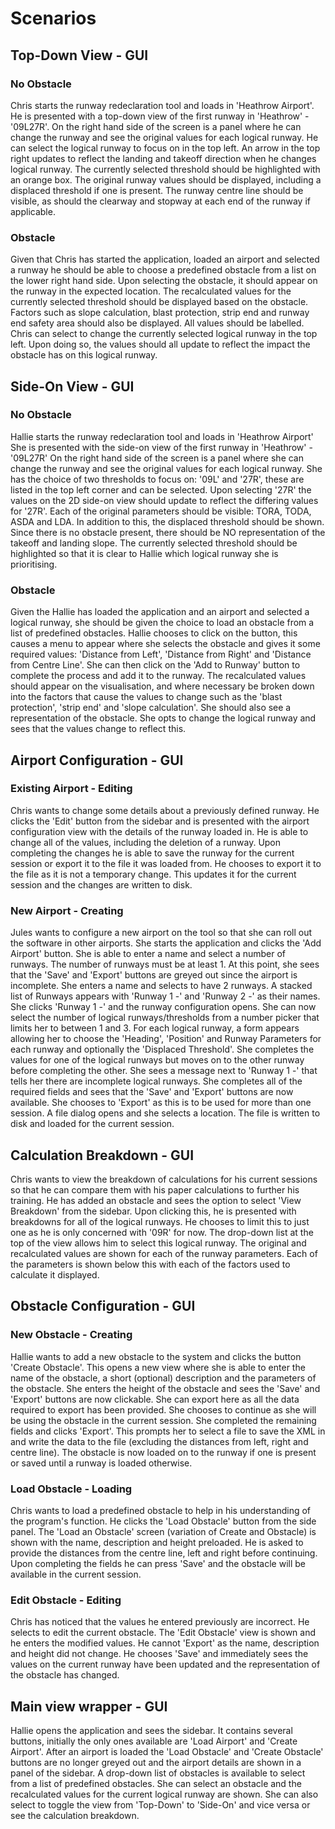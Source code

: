 # Scenarios

## Top-Down View - GUI

### No Obstacle
Chris starts the runway redeclaration tool and loads in 'Heathrow Airport'.
He is presented with a top-down view of the first runway in 'Heathrow' - '09L27R'.
On the right hand side of the screen is a panel where he can change the runway and see the
original values for each logical runway.
He can select the logical runway to focus on in the top left.
An arrow in the top right updates to reflect the landing and takeoff direction when he changes logical runway.
The currently selected threshold should be highlighted with an orange box.
The original runway values should be displayed, including a displaced threshold if one is present.
The runway centre line should be visible, as should the clearway and stopway at each end of the runway if applicable.

### Obstacle
Given that Chris has started the application, loaded an airport and selected a runway he should be able to choose a
predefined obstacle from a list on the lower right hand side. 
Upon selecting the obstacle, it should appear on the runway in the expected location.
The recalculated values for the currently selected threshold should be displayed based on the obstacle.
Factors such as slope calculation, blast protection, strip end and runway end safety area should also be displayed.
All values should be labelled.
Chris can select to change the currently selected logical runway in the top left.
Upon doing so, the values should all update to reflect the impact the obstacle has on this logical runway.

## Side-On View - GUI

### No Obstacle
Hallie starts the runway redeclaration tool and loads in 'Heathrow Airport'
She is presented with the side-on view of the first runway in 'Heathrow' - '09L27R'
On the right hand side of the screen is a panel where she can change the runway and see the original values for each logical runway.
She has the choice of two thresholds to focus on: '09L' and '27R', these are listed in the top left corner and can be selected.
Upon selecting '27R' the values on the 2D side-on view should update to reflect the differing values for '27R'.
Each of the original parameters should be visible: TORA, TODA, ASDA and LDA. In addition to this, the displaced threshold should be shown.
Since there is no obstacle present, there should be NO representation of the takeoff and landing slope.
The currently selected threshold should be highlighted so that it is clear to Hallie which logical runway she is prioritising.

### Obstacle
Given the Hallie has loaded the application and an airport and selected a logical runway, she should be given the choice to load an obstacle from a list of predefined obstacles.
Hallie chooses to click on the button, this causes a menu to appear where she selects the obstacle and gives it some required values: 'Distance from Left', 'Distance from Right' and 'Distance from Centre Line'. 
She can then click on the 'Add to Runway' button to complete the process and add it to the runway.
The recalculated values should appear on the visualisation, and where necessary be broken down into the factors that cause the values to change such as the 'blast protection', 'strip end' and 'slope calculation'.
She should also see a representation of the obstacle.
She opts to change the logical runway and sees that the values change to reflect this.

## Airport Configuration - GUI

### Existing Airport - Editing
Chris wants to change some details about a previously defined runway. He clicks the 'Edit' button from the sidebar and is presented with the airport configuration
view with the details of the runway loaded in.
He is able to change all of the values, including the deletion of a runway.
Upon completing the changes he is able to save the runway for the current session or export it to the file it was loaded from.
He chooses to export it to the file as it is not a temporary change. This updates it for the current session and the changes are written to disk.

### New Airport - Creating
Jules wants to configure a new airport on the tool so that she can roll out the software in other airports.
She starts the application and clicks the 'Add Airport' button.
She is able to enter a name and select a number of runways. The number of runways must be at least 1.
At this point, she sees that the 'Save' and 'Export' buttons are greyed out since the airport is incomplete.
She enters a name and selects to have 2 runways.
A stacked list of Runways appears with 'Runway 1 -' and 'Runway 2 -' as their names. She clicks 'Runway 1 -' and the runway configuration opens. 
She can now select the number of logical runways/thresholds from a number picker that limits her to between 1 and 3.
For each logical runway, a form appears allowing her to choose the 'Heading', 'Position' and Runway Parameters for each runway and optionally the 'Displaced Threshold'.
She completes the values for one of the logical runways but moves on to the other runway before completing the other.
She sees a message next to 'Runway 1 -' that tells her there are incomplete logical runways.
She completes all of the required fields and sees that the 'Save' and 'Export' buttons are now available.
She chooses to 'Export' as this is to be used for more than one session. A file dialog opens and she selects a location. The file is written to disk and loaded for the current session.

## Calculation Breakdown - GUI

Chris wants to view the breakdown of calculations for his current sessions so that he can compare them with his paper calculations to further his training.
He has added an obstacle and sees the option to select 'View Breakdown' from the sidebar. Upon clicking this, he is presented with breakdowns for all of the logical runways.
He chooses to limit this to just one as he is only concerned with '09R' for now. The drop-down list at the top of the view allows him to select this logical runway. 
The original and recalculated values are shown for each of the runway parameters.
Each of the parameters is shown below this with each of the factors used to calculate it displayed.

## Obstacle Configuration - GUI

### New Obstacle - Creating

Hallie wants to add a new obstacle to the system and clicks the button 'Create Obstacle'. 
This opens a new view where she is able to enter the name of the obstacle, a short (optional) description and the parameters of the obstacle.
She enters the height of the obstacle and sees the 'Save' and 'Export' buttons are now clickable. She can export here as all the data required to export
has been provided. She chooses to continue as she will be using the obstacle in the current session. She completed the remaining fields and clicks 'Export'.
This prompts her to select a file to save the XML in and write the data to the file (excluding the distances from left, right and centre line).
The obstacle is now loaded on to the runway if one is present or saved until a runway is loaded otherwise.

### Load Obstacle - Loading

Chris wants to load a predefined obstacle to help in his understanding of the program's function. He clicks the 'Load Obstacle' button from the side panel. 
The 'Load an Obstacle' screen (variation of Create and Obstacle) is shown with the name, description and height preloaded.
He is asked to provide the distances from the centre line, left and right before continuing.
Upon completing the fields he can press 'Save' and the obstacle will be available in the current session.

### Edit Obstacle - Editing

Chris has noticed that the values he entered previously are incorrect. He selects to edit the current obstacle.
The 'Edit Obstacle' view is shown and he enters the modified values. He cannot 'Export' as the name, description and height did not change.
He chooses 'Save' and immediately sees the values on the current runway have been updated and the representation of the obstacle has changed.

## Main view wrapper - GUI

Hallie opens the application and sees the sidebar. It contains several buttons, initially the only ones available are 'Load Airport' and 'Create Airport'.
After an airport is loaded the 'Load Obstacle' and 'Create Obstacle' buttons are no longer greyed out and the airport details are shown in a panel of the sidebar.
A drop-down list of obstacles is available to select from a list of predefined obstacles. She can select an obstacle and the recalculated values for the current
logical runway are shown.
She can also select to toggle the view from 'Top-Down' to 'Side-On' and vice versa or see the calculation breakdown.


